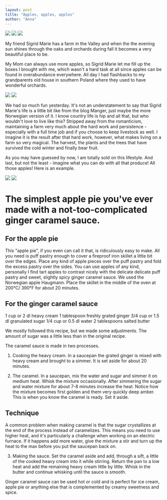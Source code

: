 ```yaml
---
layout: post
title: "Apples, apples, apples"
author: "Anna"
---
```



<img border="0" src="http://farm9.staticflickr.com/8115/10232324974_0017148db4_b.jpg">
<img border="0" src="http://1.bp.blogspot.com/-60Crn-IJRnk/UlsOqkZcLQI/AAAAAAAAEzQ/159eviI_fqM/s1600/DSC_0474.jpg">
<img border="0" src="http://3.bp.blogspot.com/-lA3wi9s8YtQ/UlsN9zsVa8I/AAAAAAAAEzI/uozKUDCLZWY/s1600/DSC_0650.jpg">

My friend Sigrid Marie has a farm in the Valley and when the the evening sun shines through the oaks and orchards during fall it becomes a very beautiful place to be.

My Mom can always use more apples, so Sigrid Marie let me fill up the boxes I brought with me, which wasn't a hard task at all since apples can be found in overabundance everywhere. All day I had flashbacks to my grandparents old house in southern Poland where they used to have wonderful orchards.

<img border="0" src="http://3.bp.blogspot.com/-8a4TZGOMReg/UlsN8kIKpLI/AAAAAAAAEzA/_p-03NB9e-c/s1600/DSC_0616.jpg">
<img border="0" src="http://4.bp.blogspot.com/-sCiy0Rs1ru0/UlsRoe6fgtI/AAAAAAAAEzc/I8zsfyNHKLM/s1600/DSC_0667.jpg">

We had so much fun yesterday. It's not an understatement to say that Sigrid Marie's life is a little bit like from the blog Manger, just maybe the more Norwegian version of it. I know country life is hip and all that, but who wouldn't love to live like this? Stripped away from the romanticism, maintaining a farm very much about the hard work and persistence - especially with a full time job and if you choose to keep livestock as well. I imagine it is the result after that hard work, however, what makes living on a farm so very magical. The harvest, the plants and the trees that have survived the cold winter and finally bear fruit.

As you may have guessed by now, I am totally sold on this lifestyle. And last, but not the least - imagine what you can do with all that produce! All those apples! Here is an example.

<img border="0" src="http://4.bp.blogspot.com/-c_emWl7XRzQ/Ulr9_DmHPgI/AAAAAAAAEyc/O9mMd5mINSQ/s1600/applePicking2.jpg">
<img border="0" src="http://2.bp.blogspot.com/-xSWRExazg1w/Ulr_hC10UbI/AAAAAAAAEyo/lnLAcGed1DI/s1600/DSC_0389.jpg">

# The simplest apple pie you've ever made with a not-too-complicated ginger caramel sauce.

## For the apple pie
This "apple pie", if you even can call it that, is ridiculously easy to make. All you need is puff pastry enough to cover a fireproof iron skillet a little bit over the edges. Place any kind of apple pieces over the puff pastry and fold the excess pastry over the sides. You can use apples of any kind, personally I find tart apples to contrast nicely with the delicate delicate puff pastry and sweet, slightly spicy ginger caramel sauce. We used the Norwegian apple Haugmann. Place the skillet in the middle of the oven at 200°C/ 390°F for about 20 minutes.

## For the ginger caramel sauce

1 cup or 2 dl heavy cream
1 tablespoon freshly grated ginger
3/4 cup or 1.5 dl granulated sugar
1/4 cup or 0.5 dl water
2 tablespoons salted butter

We mostly followed this recipe, but  we made some adjustments. The amount of sugar was a little less than in the original recipe.

The caramel sauce is made in two processes.

1. Cooking the heavy cream. In a saucepan the grated ginger is mixed with heavy cream and brought to a simmer. It is set aside for about 20 minutes.

2. The caramel. In a saucepan, mix the water and sugar and simmer it on medium heat. Whisk the mixture occasionally. After simmering the sugar and water mixture for about 7-8 minutes increase the heat. Notice how the mixture becomes first golden and them very quickly deep amber. This is when you know the caramel is ready. Set it aside.

## Technique

A common problem when making caramel is that the sugar crystallizes at the end of the process instead of caramelizes. This means you need to use higher heat, and it's particularly a challenge when working on an electric furnace. If it happens add more water, give the mixture a stir and turn up the heat to the max before you put the saucepan back on.

3. Making the sauce. Set the caramel aside and add, through a sift, a little of the cooked heavy cream into it while stirring. Return the pan to a low heat and add the remaining heavy cream little by little. Whisk in the butter and continue whisking until the sauce is smooth.

Ginger caramel sauce can be used hot or cold and is perfect for ice cream, apple pie or anything else that is complemented by creamy sweetness and spice.
